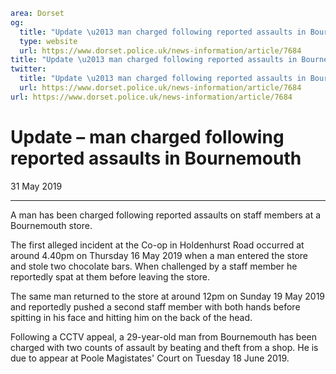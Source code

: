 ```yaml
area: Dorset
og:
  title: "Update \u2013 man charged following reported assaults in Bournemouth"
  type: website
  url: https://www.dorset.police.uk/news-information/article/7684
title: "Update \u2013 man charged following reported assaults in Bournemouth |"
twitter:
  title: "Update \u2013 man charged following reported assaults in Bournemouth"
  url: https://www.dorset.police.uk/news-information/article/7684
url: https://www.dorset.police.uk/news-information/article/7684
```

# Update – man charged following reported assaults in Bournemouth

31 May 2019

* * *

A man has been charged following reported assaults on staff members at a Bournemouth store.

The first alleged incident at the Co-op in Holdenhurst Road occurred at around 4.40pm on Thursday 16 May 2019 when a man entered the store and stole two chocolate bars. When challenged by a staff member he reportedly spat at them before leaving the store.

The same man returned to the store at around 12pm on Sunday 19 May 2019 and reportedly pushed a second staff member with both hands before spitting in his face and hitting him on the back of the head.

Following a CCTV appeal, a 29-year-old man from Bournemouth has been charged with two counts of assault by beating and theft from a shop. He is due to appear at Poole Magistates' Court on Tuesday 18 June 2019.
